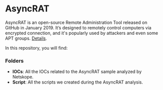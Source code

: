 # AsyncRAT
AsyncRAT is an open-source Remote Administration Tool released on GitHub in January 2019. It’s designed to remotely control computers via encrypted connection, and it's popularly used by attackers and even some APT groups. [Details](https://www.netskope.com/blog/asyncrat-using-fully-undetected-downloader). 

In this repository, you will find:

### Folders
* **IOCs**: All the IOCs related to the AsyncRAT sample analyzed by Netskope.
* **Script**: All the scripts we created during the AsyncRAT analysis.
